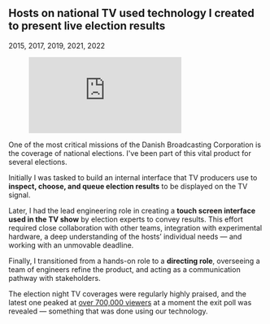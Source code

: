 ## Hosts on national TV used technology I created to present live election results
<!-- ## I created the technology used on national TV to present election results -->
<!-- ## Hosts on live election coverage on national TV used technology I created and oversaw a team develop -->

<p class="meta">2015, 2017, 2019, 2021, 2022</p>

<figure class="figure-elections">
<div class="vimeo-container"><iframe src="https://player.vimeo.com/video/854011040?badge=0&amp;autopause=0&amp;player_id=0&amp;app_id=58479&amp;muted=1&amp;autoplay=1&amp;loop=1&amp;background=1" frameborder="0" allow="autoplay; fullscreen; picture-in-picture"></iframe></div>
</figure>

One of the most critical missions of the Danish Broadcasting Corporation is the coverage of national elections. I've been part of this vital product for several elections.

Initially I was tasked to build an internal interface that TV producers use to **inspect, choose, and queue election results** to be displayed on the TV signal.

Later, I had the lead engineering role in creating a **touch screen interface used in the TV show** by election experts to convey results. This effort required close collaboration with other teams, integration with experimental hardware, a deep understanding of the hosts’ individual needs — and working with an unmovable deadline.

Finally, I transitioned from a hands-on role to a **directing role**, overseeing a team of engineers refine the product, and acting as a communication pathway with stakeholders.

The election night TV coverages were regularly highly praised, and the latest one peaked at [over 700,000 viewers](https://www.dr.dk/om-dr/nyheder/drs-valgdaekning-er-blevet-fulgt-flittigt-og-25-millioner-har-nu-taget-kandidattesten) at a moment the exit poll was revealed — something that was done using our technology.
